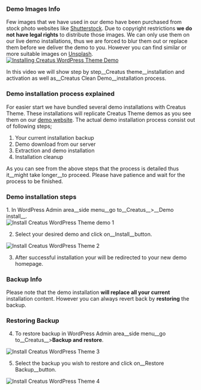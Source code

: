<div class="thz-notification thz-notification-blue">
	<h3 class="thz-notification-title">Demo Images Info</h3>
	<div>
	Few images that we have used in our demo have been purchased from stock photo websites like <a href="https://www.shutterstock.com/">Shutterstock</a>. Due to copyright restrictions <b>we do not have legal rights</b> to distribute those images. We can only use them on our live demo installations, thus we are forced to blur them out or replace them before we deliver the demo to you. However you can find similar or more suitable images on <a href="https://unsplash.com/">Unsplash</a>. 
	</div>
</div>

<div class="thz-doc-image max">
<a class="thz-lightbox mfp-iframe" href="https://www.youtube.com/watch?v=9Sat1RXtnr8" data-mfp-title="Installing Creatus WordPress Theme Demo" data-modal-size="large">
	<img src="../../docs-media/splash-installing-creatus-theme-demo.jpg" alt="Installing Creatus WordPress Theme Demo" />
</a>
</div>

In this video we will show step by step__Creatus theme__installation and activation as well as__Creatus Clean Demo__installation process. 

### Demo installation process explained
For easier start we have bundled several demo installations with Creatus Theme. These installations will replicate Creatus Theme demos as you see them on our [demo website](https://www.creatus.io). The actual demo installation process consist out of following steps;
	
1. Your current installation backup
2. Demo download from our server
3. Extraction and demo installation
4. Installation cleanup


As you can see from the above steps that the process is detailed thus it__might take longer__to proceed. Please have patience and wait for the process to be finished.


### Demo installation steps
<div class="thz-docs-continue-list" markdown="1">
1. In WordPress Admin area__side menu__go to__Creatus__>__Demo install__.

<div class="thz-doc-image">
	<img src="../../docs-media/install-demo-1.jpg" alt="Install Creatus WordPress Theme demo 1" />
</div>

2. Select your desired demo and click on__Install__button.

<div class="thz-doc-image">
	<img src="../../docs-media/install-demo-2.jpg" alt="Install Creatus WordPress Theme 2" />
</div>

3. After successful installation your will be redirected to your new demo homepage. 


<div class="thz-notification thz-notification-yellow">
	<h3 class="thz-notification-title">Backup Info</h3>
	<div>
	Please note that the demo installation <b>will replace all your current</b> installation content. However you can always revert back by <b>restoring</b> the backup.
	</div>
</div>

### Restoring Backup

4. To restore backup in WordPress Admin area__side menu__go to__Creatus__>__Backup and restore__.

<div class="thz-doc-image">
	<img src="../../docs-media/install-demo-3.jpg" alt="Install Creatus WordPress Theme 3" />
</div>

5. Select the backup you wish to restore and click on__Restore Backup__button.

<div class="thz-doc-image">
	<img src="../../docs-media/install-demo-4.jpg" alt="Install Creatus WordPress Theme 4" />
</div>

</div>